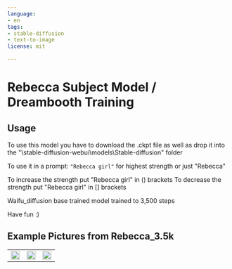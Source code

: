 ```yaml
---
language:
- en
tags:
- stable-diffusion
- text-to-image
license: mit

---
```


# Rebecca Subject Model / Dreambooth Training

## Usage
To use this model you have to download the .ckpt file as well as drop it into the "\stable-diffusion-webui\models\Stable-diffusion" folder

To use it in a prompt: ```"Rebecca girl"``` for highest strength or just "Rebecca"

To increase the strength put "Rebecca girl" in () brackets
To decrease the strength put "Rebecca girl" in [] brackets

Waifu_diffusion base trained model trained to 3,500 steps

Have fun :)
## Example Pictures from Rebecca_3.5k
<table>
  <tr>
    <td><img src=https://i.imgur.com/h9milQd.png width=100% height=100%/></td>
    <td><img src=https://i.imgur.com/3Uxe6Bi.png width=100% height=100%/></td>
    <td><img src=https://i.imgur.com/FHczkJj.png width=100% height=100%/></td>
   </tr>
</table>